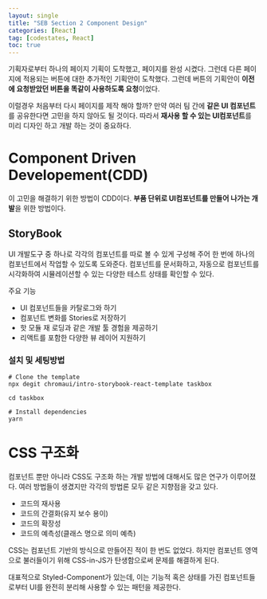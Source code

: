 ```yaml
---
layout: single
title: "SEB Section 2 Component Design"
categories: [React]
tag: [codestates, React]
toc: true
---
```


기획자로부터 하나의 페이지 기획이 도착했고, 페이지를 완성 시켰다. 그런데 다른 페이지에 적용되는 버튼에 대한 추가적인 기획안이 도착했다. 그런데 버튼의 기획안이 **이전에 요청받았던 버튼을 똑같이 사용하도록 요청**이었다.

이럴경우 처음부터 다시 페이지를 제작 해야 할까? 만약 여러 팀 간에 **같은 UI 컴포넌트**를 공유한다면 고민을 하지 않아도 될 것이다. 따라서 **재사용 할 수 있는 UI컴포넌트**를 미리 디자인 하고 개발 하는 것이 중요하다.

# Component Driven Developement(CDD)

이 고민을 해결하기 위한 방법이 CDD이다. **부품 단위로 UI컴포넌트를 만들어 나가는 개발**을 위한 방법이다.

## StoryBook

UI 개발도구 중 하나로 각각의 컴포넌트를 따로 볼 수 있게 구성해 주어 한 번에 하나의 컴포넌트에서 작업할 수 있도록 도와준다. 컴포넌트를 문서화하고, 자동으로 컴포넌트를 시각화하여 시뮬레이션할 수 있는 다양한 테스트 상태를 확인할 수 있다.

주요 기능

- UI 컴포넌트들을 카탈로그와 하기
- 컴포넌트 변화를 Stories로 저장하기
- 핫 모듈 재 로딩과 같은 개발 툴 경험을 제공하기
- 리액트를 포함한 다양한 뷰 레이어 지원하기

### 설치 및 세팅방법

```
# Clone the template
npx degit chromaui/intro-storybook-react-template taskbox

cd taskbox

# Install dependencies
yarn
```

# CSS 구조화

컴포넌트 뿐만 아니라 CSS도 구조화 하는 개발 방법에 대해서도 많은 연구가 이루어졌다. 여러 방법들이 생겼지만 각각의 방법론 모두 같은 지향점을 갖고 있다.

- 코드의 재사용
- 코드의 간결화(유지 보수 용이)
- 코드의 확장성
- 코드의 예측성(클래스 명으로 의미 예측)

CSS는 컴포넌트 기반의 방식으로 만들어진 적이 한 번도 없었다. 하지만 컴포넌트 영역으로 불러들이기 위해 CSS-in-JS가 탄생함으로써 문제를 해결하게 된다.

대표적으로 Styled-Component가 있는데, 이는 기능적 혹은 상태를 가진 컴포넌트들로부터 UI를 완전히 분리해 사용할 수 있는 패턴을 제공한다.
